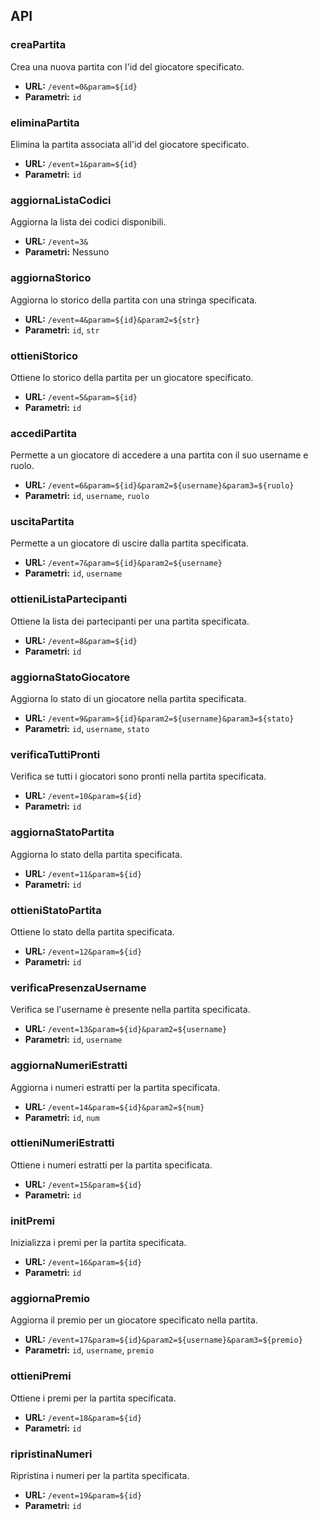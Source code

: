 ## API

### creaPartita
Crea una nuova partita con l'id del giocatore specificato.

- **URL:** `/event=0&param=${id}`
- **Parametri:** `id`

### eliminaPartita
Elimina la partita associata all'id del giocatore specificato.

- **URL:** `/event=1&param=${id}`
- **Parametri:** `id`

### aggiornaListaCodici
Aggiorna la lista dei codici disponibili.

- **URL:** `/event=3&`
- **Parametri:** Nessuno

### aggiornaStorico
Aggiorna lo storico della partita con una stringa specificata.

- **URL:** `/event=4&param=${id}&param2=${str}`
- **Parametri:** `id`, `str`

### ottieniStorico
Ottiene lo storico della partita per un giocatore specificato.

- **URL:** `/event=5&param=${id}`
- **Parametri:** `id`

### accediPartita
Permette a un giocatore di accedere a una partita con il suo username e ruolo.

- **URL:** `/event=6&param=${id}&param2=${username}&param3=${ruolo}`
- **Parametri:** `id`, `username`, `ruolo`

### uscitaPartita
Permette a un giocatore di uscire dalla partita specificata.

- **URL:** `/event=7&param=${id}&param2=${username}`
- **Parametri:** `id`, `username`

### ottieniListaPartecipanti
Ottiene la lista dei partecipanti per una partita specificata.

- **URL:** `/event=8&param=${id}`
- **Parametri:** `id`

### aggiornaStatoGiocatore
Aggiorna lo stato di un giocatore nella partita specificata.

- **URL:** `/event=9&param=${id}&param2=${username}&param3=${stato}`
- **Parametri:** `id`, `username`, `stato`

### verificaTuttiPronti
Verifica se tutti i giocatori sono pronti nella partita specificata.

- **URL:** `/event=10&param=${id}`
- **Parametri:** `id`

### aggiornaStatoPartita
Aggiorna lo stato della partita specificata.

- **URL:** `/event=11&param=${id}`
- **Parametri:** `id`

### ottieniStatoPartita
Ottiene lo stato della partita specificata.

- **URL:** `/event=12&param=${id}`
- **Parametri:** `id`

### verificaPresenzaUsername
Verifica se l'username è presente nella partita specificata.

- **URL:** `/event=13&param=${id}&param2=${username}`
- **Parametri:** `id`, `username`

### aggiornaNumeriEstratti
Aggiorna i numeri estratti per la partita specificata.

- **URL:** `/event=14&param=${id}&param2=${num}`
- **Parametri:** `id`, `num`

### ottieniNumeriEstratti
Ottiene i numeri estratti per la partita specificata.

- **URL:** `/event=15&param=${id}`
- **Parametri:** `id`

### initPremi
Inizializza i premi per la partita specificata.

- **URL:** `/event=16&param=${id}`
- **Parametri:** `id`

### aggiornaPremio
Aggiorna il premio per un giocatore specificato nella partita.

- **URL:** `/event=17&param=${id}&param2=${username}&param3=${premio}`
- **Parametri:** `id`, `username`, `premio`

### ottieniPremi
Ottiene i premi per la partita specificata.

- **URL:** `/event=18&param=${id}`
- **Parametri:** `id`

### ripristinaNumeri
Ripristina i numeri per la partita specificata.

- **URL:** `/event=19&param=${id}`
- **Parametri:** `id`
